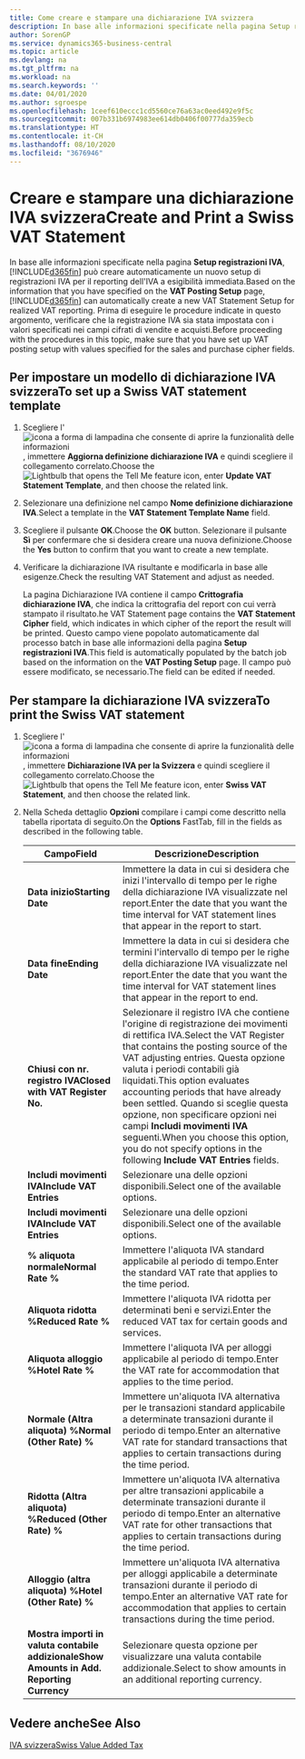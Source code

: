 ```yaml
---
title: Come creare e stampare una dichiarazione IVA svizzera
description: In base alle informazioni specificate nella pagina Setup registrazioni IVA, Business Central può creare automaticamente un nuovo setup di registrazioni IVA per il reporting dell'IVA a esigibilità immediata. Prima di eseguire le procedure indicate in questo argomento, verificare che la registrazione IVA sia stata impostata con i valori specificati nei campi cifrati di vendite e acquisti.
author: SorenGP
ms.service: dynamics365-business-central
ms.topic: article
ms.devlang: na
ms.tgt_pltfrm: na
ms.workload: na
ms.search.keywords: ''
ms.date: 04/01/2020
ms.author: sgroespe
ms.openlocfilehash: 1ceef610eccc1cd5560ce76a63ac0eed492e9f5c
ms.sourcegitcommit: 007b331b6974983ee614db0406f00777da359ecb
ms.translationtype: HT
ms.contentlocale: it-CH
ms.lasthandoff: 08/10/2020
ms.locfileid: "3676946"
---
```

# <a name="create-and-print-a-swiss-vat-statement"></a><span data-ttu-id="f9070-104">Creare e stampare una dichiarazione IVA svizzera</span><span class="sxs-lookup"><span data-stu-id="f9070-104">Create and Print a Swiss VAT Statement</span></span>
<span data-ttu-id="f9070-105">In base alle informazioni specificate nella pagina **Setup registrazioni IVA**, [!INCLUDE[d365fin](../../includes/d365fin_md.md)] può creare automaticamente un nuovo setup di registrazioni IVA per il reporting dell'IVA a esigibilità immediata.</span><span class="sxs-lookup"><span data-stu-id="f9070-105">Based on the information that you have specified on the **VAT Posting Setup** page, [!INCLUDE[d365fin](../../includes/d365fin_md.md)] can automatically create a new VAT Statement Setup for realized VAT reporting.</span></span> <span data-ttu-id="f9070-106">Prima di eseguire le procedure indicate in questo argomento, verificare che la registrazione IVA sia stata impostata con i valori specificati nei campi cifrati di vendite e acquisti.</span><span class="sxs-lookup"><span data-stu-id="f9070-106">Before proceeding with the procedures in this topic, make sure that you have set up VAT posting setup with values specified for the sales and purchase cipher fields.</span></span>  

## <a name="to-set-up-a-swiss-vat-statement-template"></a><span data-ttu-id="f9070-107">Per impostare un modello di dichiarazione IVA svizzera</span><span class="sxs-lookup"><span data-stu-id="f9070-107">To set up a Swiss VAT statement template</span></span>  

1.  <span data-ttu-id="f9070-108">Scegliere l'![icona a forma di lampadina che consente di aprire la funzionalità delle informazioni](../../media/ui-search/search_small.png "Informazioni sull'operazione che si desidera eseguire"), immettere **Aggiorna definizione dichiarazione IVA** e quindi scegliere il collegamento correlato.</span><span class="sxs-lookup"><span data-stu-id="f9070-108">Choose the ![Lightbulb that opens the Tell Me feature](../../media/ui-search/search_small.png "Tell me what you want to do") icon, enter **Update VAT Statement Template**, and then choose the related link.</span></span>  
2.  <span data-ttu-id="f9070-109">Selezionare una definizione nel campo **Nome definizione dichiarazione IVA**.</span><span class="sxs-lookup"><span data-stu-id="f9070-109">Select a template in the **VAT Statement Template Name** field.</span></span>
3.  <span data-ttu-id="f9070-110">Scegliere il pulsante **OK**.</span><span class="sxs-lookup"><span data-stu-id="f9070-110">Choose the **OK** button.</span></span> <span data-ttu-id="f9070-111">Selezionare il pulsante **Sì** per confermare che si desidera creare una nuova definizione.</span><span class="sxs-lookup"><span data-stu-id="f9070-111">Choose the **Yes** button to confirm that you want to create a new template.</span></span>  
4.  <span data-ttu-id="f9070-112">Verificare la dichiarazione IVA risultante e modificarla in base alle esigenze.</span><span class="sxs-lookup"><span data-stu-id="f9070-112">Check the resulting VAT Statement and adjust as needed.</span></span>  

     <span data-ttu-id="f9070-113">La pagina Dichiarazione IVA contiene il campo **Crittografia dichiarazione IVA**, che indica la crittografia del report con cui verrà stampato il risultato.</span><span class="sxs-lookup"><span data-stu-id="f9070-113">he VAT Statement page contains the **VAT Statement Cipher** field, which indicates in which cipher of the report the result will be printed.</span></span> <span data-ttu-id="f9070-114">Questo campo viene popolato automaticamente dal processo batch in base alle informazioni della pagina **Setup registrazioni IVA**.</span><span class="sxs-lookup"><span data-stu-id="f9070-114">This field is automatically populated by the batch job based on the information on the **VAT Posting Setup** page.</span></span> <span data-ttu-id="f9070-115">Il campo può essere modificato, se necessario.</span><span class="sxs-lookup"><span data-stu-id="f9070-115">The field can be edited if needed.</span></span>  

## <a name="to-print-the-swiss-vat-statement"></a><span data-ttu-id="f9070-116">Per stampare la dichiarazione IVA svizzera</span><span class="sxs-lookup"><span data-stu-id="f9070-116">To print the Swiss VAT statement</span></span>  

1.  <span data-ttu-id="f9070-117">Scegliere l'![icona a forma di lampadina che consente di aprire la funzionalità delle informazioni](../../media/ui-search/search_small.png "Informazioni sull'operazione che si desidera eseguire"), immettere **Dichiarazione IVA per la Svizzera** e quindi scegliere il collegamento correlato.</span><span class="sxs-lookup"><span data-stu-id="f9070-117">Choose the ![Lightbulb that opens the Tell Me feature](../../media/ui-search/search_small.png "Tell me what you want to do") icon, enter **Swiss VAT Statement**, and then choose the related link.</span></span>  
2.  <span data-ttu-id="f9070-118">Nella Scheda dettaglio **Opzioni** compilare i campi come descritto nella tabella riportata di seguito.</span><span class="sxs-lookup"><span data-stu-id="f9070-118">On the **Options** FastTab, fill in the fields as described in the following table.</span></span>  

    |<span data-ttu-id="f9070-119">Campo</span><span class="sxs-lookup"><span data-stu-id="f9070-119">Field</span></span>|<span data-ttu-id="f9070-120">Descrizione</span><span class="sxs-lookup"><span data-stu-id="f9070-120">Description</span></span>|  
    |---------------------------------|---------------------------------------|  
    |<span data-ttu-id="f9070-121">**Data inizio**</span><span class="sxs-lookup"><span data-stu-id="f9070-121">**Starting Date**</span></span>|<span data-ttu-id="f9070-122">Immettere la data in cui si desidera che inizi l'intervallo di tempo per le righe della dichiarazione IVA visualizzate nel report.</span><span class="sxs-lookup"><span data-stu-id="f9070-122">Enter the date that you want the time interval for VAT statement lines that appear in the report to start.</span></span>|  
    |<span data-ttu-id="f9070-123">**Data fine**</span><span class="sxs-lookup"><span data-stu-id="f9070-123">**Ending Date**</span></span>|<span data-ttu-id="f9070-124">Immettere la data in cui si desidera che termini l'intervallo di tempo per le righe della dichiarazione IVA visualizzate nel report.</span><span class="sxs-lookup"><span data-stu-id="f9070-124">Enter the date that you want the time interval for VAT statement lines that appear in the report to end.</span></span>|  
    |<span data-ttu-id="f9070-125">**Chiusi con nr. registro IVA**</span><span class="sxs-lookup"><span data-stu-id="f9070-125">**Closed with VAT Register No.**</span></span>|<span data-ttu-id="f9070-126">Selezionare il registro IVA che contiene l'origine di registrazione dei movimenti di rettifica IVA.</span><span class="sxs-lookup"><span data-stu-id="f9070-126">Select the VAT Register that contains the posting source of the VAT adjusting entries.</span></span> <span data-ttu-id="f9070-127">Questa opzione valuta i periodi contabili già liquidati.</span><span class="sxs-lookup"><span data-stu-id="f9070-127">This option evaluates accounting periods that have already been settled.</span></span> <span data-ttu-id="f9070-128">Quando si sceglie questa opzione, non specificare opzioni nei campi **Includi movimenti IVA** seguenti.</span><span class="sxs-lookup"><span data-stu-id="f9070-128">When you choose this option, you do not specify options in the following **Include VAT Entries** fields.</span></span>|  
    |<span data-ttu-id="f9070-129">**Includi movimenti IVA**</span><span class="sxs-lookup"><span data-stu-id="f9070-129">**Include VAT Entries**</span></span>|<span data-ttu-id="f9070-130">Selezionare una delle opzioni disponibili.</span><span class="sxs-lookup"><span data-stu-id="f9070-130">Select one of the available options.</span></span>|  
    |<span data-ttu-id="f9070-131">**Includi movimenti IVA**</span><span class="sxs-lookup"><span data-stu-id="f9070-131">**Include VAT Entries**</span></span>|<span data-ttu-id="f9070-132">Selezionare una delle opzioni disponibili.</span><span class="sxs-lookup"><span data-stu-id="f9070-132">Select one of the available options.</span></span>|  
    |<span data-ttu-id="f9070-133">**% aliquota normale**</span><span class="sxs-lookup"><span data-stu-id="f9070-133">**Normal Rate %**</span></span>|<span data-ttu-id="f9070-134">Immettere l'aliquota IVA standard applicabile al periodo di tempo.</span><span class="sxs-lookup"><span data-stu-id="f9070-134">Enter the standard VAT rate that applies to the time period.</span></span>|  
    |<span data-ttu-id="f9070-135">**Aliquota ridotta %**</span><span class="sxs-lookup"><span data-stu-id="f9070-135">**Reduced Rate %**</span></span>|<span data-ttu-id="f9070-136">Immettere l'aliquota IVA ridotta per determinati beni e servizi.</span><span class="sxs-lookup"><span data-stu-id="f9070-136">Enter the reduced VAT tax for certain goods and services.</span></span>|  
    |<span data-ttu-id="f9070-137">**Aliquota alloggio %**</span><span class="sxs-lookup"><span data-stu-id="f9070-137">**Hotel Rate %**</span></span>|<span data-ttu-id="f9070-138">Immettere l'aliquota IVA per alloggi applicabile al periodo di tempo.</span><span class="sxs-lookup"><span data-stu-id="f9070-138">Enter the VAT rate for accommodation that applies to the time period.</span></span>|  
    |<span data-ttu-id="f9070-139">**Normale (Altra aliquota) %**</span><span class="sxs-lookup"><span data-stu-id="f9070-139">**Normal (Other Rate) %**</span></span>|<span data-ttu-id="f9070-140">Immettere un'aliquota IVA alternativa per le transazioni standard applicabile a determinate transazioni durante il periodo di tempo.</span><span class="sxs-lookup"><span data-stu-id="f9070-140">Enter an alternative VAT rate for standard transactions that applies to certain transactions during the time period.</span></span>|  
    |<span data-ttu-id="f9070-141">**Ridotta (Altra aliquota) %**</span><span class="sxs-lookup"><span data-stu-id="f9070-141">**Reduced (Other Rate) %**</span></span>|<span data-ttu-id="f9070-142">Immettere un'aliquota IVA alternativa per altre transazioni applicabile a determinate transazioni durante il periodo di tempo.</span><span class="sxs-lookup"><span data-stu-id="f9070-142">Enter an alternative VAT rate for other transactions that applies to certain transactions during the time period.</span></span>|  
    |<span data-ttu-id="f9070-143">**Alloggio (altra aliquota) %**</span><span class="sxs-lookup"><span data-stu-id="f9070-143">**Hotel (Other Rate) %**</span></span>|<span data-ttu-id="f9070-144">Immettere un'aliquota IVA alternativa per alloggi applicabile a determinate transazioni durante il periodo di tempo.</span><span class="sxs-lookup"><span data-stu-id="f9070-144">Enter an alternative VAT rate for accommodation that applies to certain transactions during the time period.</span></span>|  
    |<span data-ttu-id="f9070-145">**Mostra importi in valuta contabile addizionale**</span><span class="sxs-lookup"><span data-stu-id="f9070-145">**Show Amounts in Add. Reporting Currency**</span></span>|<span data-ttu-id="f9070-146">Selezionare questa opzione per visualizzare una valuta contabile addizionale.</span><span class="sxs-lookup"><span data-stu-id="f9070-146">Select to show amounts in an additional reporting currency.</span></span>|  

## <a name="see-also"></a><span data-ttu-id="f9070-147">Vedere anche</span><span class="sxs-lookup"><span data-stu-id="f9070-147">See Also</span></span>  
 [<span data-ttu-id="f9070-148">IVA svizzera</span><span class="sxs-lookup"><span data-stu-id="f9070-148">Swiss Value Added Tax</span></span>](swiss-value-added-tax.md)

